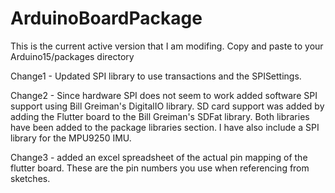 # ArduinoBoardPackage
This is the current active version that I am modifing.  Copy and paste to your Arduino15/packages directory

Change1 - Updated SPI library to use transactions and the SPISettings.

Change2 - Since hardware SPI does not seem to work added software SPI support using Bill Greiman's DigitalIO library.  SD card support was added by adding the Flutter board to the Bill Greiman's SDFat library. Both libraries have been added to the package libraries section.  I have also include a SPI library for the MPU9250 IMU.

Change3 - added an excel spreadsheet of the actual pin mapping of the flutter board.  These are the pin numbers you use when referencing from sketches.
